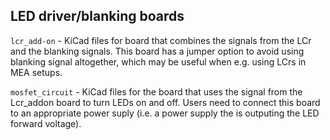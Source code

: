 ## LED driver/blanking boards

`lcr_add-on` - KiCad files for board that combines the signals from the LCr and the blanking signals. This board has a 
jumper option to avoid using blanking signal altogether, which may be useful when e.g. using LCrs in MEA setups.

`mosfet_circuit` - KiCad files for the board that uses the signal from the Lcr_addon board to turn LEDs on and off. 
Users need to connect this board to an appropriate power suply (i.e. a power supply the is outputing the LED forward voltage).
